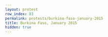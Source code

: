 ```yaml
---
layout: protest
row_index: 83
permalink: protests/burkina-faso-january-2015
title: Burkina Faso, January 2015
hidden: true
---
```

